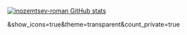 [![inozemtsev-roman GitHub stats](https://github-readme-stats.vercel.app/api?username=inozemtsev-roman&show_icons=true&bg_color=00000000)](https://github.com/inozemtsev-roman/inozemtsev-roman)

&show_icons=true&theme=transparent&count_private=true
